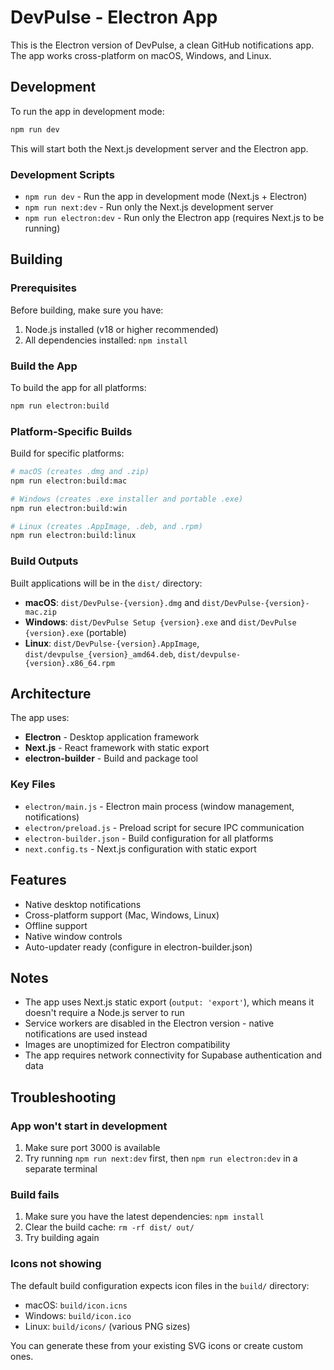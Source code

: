 # DevPulse - Electron App

This is the Electron version of DevPulse, a clean GitHub notifications app. The app works cross-platform on macOS, Windows, and Linux.

## Development

To run the app in development mode:

```bash
npm run dev
```

This will start both the Next.js development server and the Electron app.

### Development Scripts

- `npm run dev` - Run the app in development mode (Next.js + Electron)
- `npm run next:dev` - Run only the Next.js development server
- `npm run electron:dev` - Run only the Electron app (requires Next.js to be running)

## Building

### Prerequisites

Before building, make sure you have:

1. Node.js installed (v18 or higher recommended)
2. All dependencies installed: `npm install`

### Build the App

To build the app for all platforms:

```bash
npm run electron:build
```

### Platform-Specific Builds

Build for specific platforms:

```bash
# macOS (creates .dmg and .zip)
npm run electron:build:mac

# Windows (creates .exe installer and portable .exe)
npm run electron:build:win

# Linux (creates .AppImage, .deb, and .rpm)
npm run electron:build:linux
```

### Build Outputs

Built applications will be in the `dist/` directory:

- **macOS**: `dist/DevPulse-{version}.dmg` and `dist/DevPulse-{version}-mac.zip`
- **Windows**: `dist/DevPulse Setup {version}.exe` and `dist/DevPulse {version}.exe` (portable)
- **Linux**: `dist/DevPulse-{version}.AppImage`, `dist/devpulse_{version}_amd64.deb`, `dist/devpulse-{version}.x86_64.rpm`

## Architecture

The app uses:

- **Electron** - Desktop application framework
- **Next.js** - React framework with static export
- **electron-builder** - Build and package tool

### Key Files

- `electron/main.js` - Electron main process (window management, notifications)
- `electron/preload.js` - Preload script for secure IPC communication
- `electron-builder.json` - Build configuration for all platforms
- `next.config.ts` - Next.js configuration with static export

## Features

- Native desktop notifications
- Cross-platform support (Mac, Windows, Linux)
- Offline support
- Native window controls
- Auto-updater ready (configure in electron-builder.json)

## Notes

- The app uses Next.js static export (`output: 'export'`), which means it doesn't require a Node.js server to run
- Service workers are disabled in the Electron version - native notifications are used instead
- Images are unoptimized for Electron compatibility
- The app requires network connectivity for Supabase authentication and data

## Troubleshooting

### App won't start in development

1. Make sure port 3000 is available
2. Try running `npm run next:dev` first, then `npm run electron:dev` in a separate terminal

### Build fails

1. Make sure you have the latest dependencies: `npm install`
2. Clear the build cache: `rm -rf dist/ out/`
3. Try building again

### Icons not showing

The default build configuration expects icon files in the `build/` directory:
- macOS: `build/icon.icns`
- Windows: `build/icon.ico`
- Linux: `build/icons/` (various PNG sizes)

You can generate these from your existing SVG icons or create custom ones.
